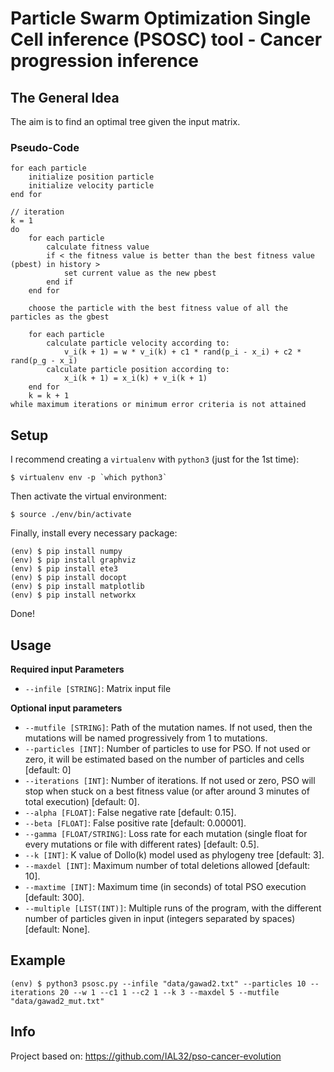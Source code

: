 # Particle Swarm Optimization Single Cell inference (PSOSC) tool - Cancer progression inference

## The General Idea

The aim is to find an optimal tree given the input matrix.

### Pseudo-Code

```
for each particle
    initialize position particle
    initialize velocity particle
end for

// iteration
k = 1
do
    for each particle
        calculate fitness value
        if < the fitness value is better than the best fitness value (pbest) in history >
            set current value as the new pbest
        end if
    end for

    choose the particle with the best fitness value of all the particles as the gbest

    for each particle
        calculate particle velocity according to:
            v_i(k + 1) = w * v_i(k) + c1 * rand(p_i - x_i) + c2 * rand(p_g - x_i)
        calculate particle position according to:
            x_i(k + 1) = x_i(k) + v_i(k + 1)
    end for
    k = k + 1
while maximum iterations or minimum error criteria is not attained
```



## Setup

I recommend creating a `virtualenv` with `python3` (just for the 1st time):
```shell
$ virtualenv env -p `which python3`
```

Then activate the virtual environment:
```shell
$ source ./env/bin/activate
```

Finally, install every necessary package:
```shell
(env) $ pip install numpy
(env) $ pip install graphviz
(env) $ pip install ete3
(env) $ pip install docopt
(env) $ pip install matplotlib
(env) $ pip install networkx
```

Done!

## Usage

**Required input Parameters**
- `--infile [STRING]`: Matrix input file

**Optional input parameters**
- `--mutfile [STRING]`: Path of the mutation names. If not used, then the mutations will be named progressively from 1 to mutations.
- `--particles [INT]`: Number of particles to use for PSO. If not used or zero, it will be estimated based on the number of particles and cells [default: 0]
- `--iterations [INT]`: Number of iterations. If not used or zero, PSO will stop when stuck on a best fitness value (or after around 3 minutes of total execution) [default: 0].
- `--alpha [FLOAT]`: False negative rate [default: 0.15].
- `--beta [FLOAT]`: False positive rate [default: 0.00001].
- `--gamma [FLOAT/STRING]`: Loss rate for each mutation (single float for every mutations or file with different rates) [default: 0.5].
- `--k [INT]`: K value of Dollo(k) model used as phylogeny tree [default: 3].
- `--maxdel [INT]`: Maximum number of total deletions allowed [default: 10].
- `--maxtime [INT]`: Maximum time (in seconds) of total PSO execution [default: 300].
- `--multiple [LIST(INT)]`: Multiple runs of the program, with the different number of particles given in input (integers separated by spaces) [default: None].

## Example

```shell
(env) $ python3 psosc.py --infile "data/gawad2.txt" --particles 10 --iterations 20 --w 1 --c1 1 --c2 1 --k 3 --maxdel 5 --mutfile "data/gawad2_mut.txt"
```

## Info
Project based on: https://github.com/IAL32/pso-cancer-evolution
